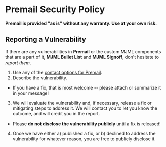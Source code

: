 # Premail Security Policy

<!-- This document gets mirrored to the Premail repo, so be sure all links are
     absolute, not relative! -->

**Premail is provided "as is" without any warranty. Use at your own risk.**

## Reporting a Vulnerability

If there are any vulnerabilities in **Premail** or the custom MJML components
that are a part of it, **MJML Bullet List** and **MJML Signoff**, don't hesitate
to _report them_.

1. Use any of the [contact options for Premail](https://github.com/premail).
2. Describe the vulnerability.

- If you have a fix, that is most welcome -- please attach or summarize it in
  your message!

3. We will evaluate the vulnerability and, if necessary, release a fix or
   mitigating steps to address it. We will contact you to let you know the
   outcome, and will credit you in the report.

- Please **do not disclose the vulnerability publicly** until a fix is released!

4. Once we have either a) published a fix, or b) declined to address the
   vulnerability for whatever reason, you are free to publicly disclose it.
